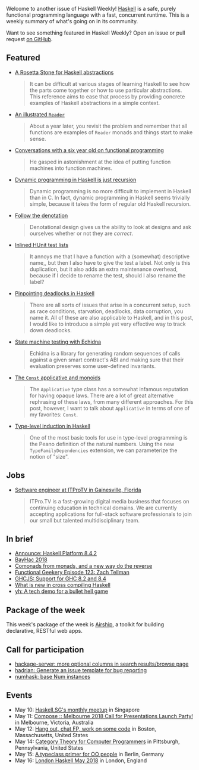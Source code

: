 Welcome to another issue of Haskell Weekly!
[Haskell](https://www.haskell.org) is a safe, purely functional programming language with a fast, concurrent runtime.
This is a weekly summary of what's going on in its community.

Want to see something featured in Haskell Weekly?
Open an issue or pull request [on GitHub](https://github.com/haskellweekly/haskellweekly.github.io).

## Featured

-   [A Rosetta Stone for Haskell abstractions](http://reduction.io/essays/rosetta-haskell.html)

    > It can be difficult at various stages of learning Haskell to see how the parts come together or how to use particular abstractions. This reference aims to ease that process by providing concrete examples of Haskell abstractions in a simple context.

-   [An illustrated `Reader`](https://colourcoding.net/2018/05/04/an-illustrated-reader/)

    > About a year later, you revisit the problem and remember that all functions are examples of `Reader` monads and things start to make sense.

-   [Conversations with a six year old on functional programming](https://byorgey.wordpress.com/2018/05/06/conversations-with-a-six-year-old-on-functional-programming/)

    > He gasped in astonishment at the idea of putting function machines into function machines.

-   [Dynamic programming in Haskell is just recursion](http://travis.athougies.net/posts/2018-05-05-dynamic-programming-is-recursion.html)

    > Dynamic programming is no more difficult to implement in Haskell than in C. In fact, dynamic programming in Haskell seems trivially simple, because it takes the form of regular old Haskell recursion.

-   [Follow the denotation](http://reasonablypolymorphic.com/blog/follow-the-denotation/)

    > Denotational design gives us the ability to look at designs and ask ourselves whether or not they are *correct*.

-   [Inlined HUnit test lists](http://blog.ploeh.dk/2018/05/07/inlined-hunit-test-lists/)

    > It annoys me that I have a function with a (somewhat) descriptive name,, but then I also have to give the test a label. Not only is this duplication, but it also adds an extra maintenance overhead, because if I decide to rename the test, should I also rename the label?

-   [Pinpointing deadlocks in Haskell](https://www.fpcomplete.com/blog/2018/05/pinpointing-deadlocks-in-haskell)

    > There are all sorts of issues that arise in a concurrent setup, such as race conditions, starvation, deadlocks, data corruption, you name it. All of these are also applicable to Haskell, and in this post, I would like to introduce a simple yet very effective way to track down deadlocks.

-   [State machine testing with Echidna](https://blog.trailofbits.com/2018/05/03/state-machine-testing-with-echidna/)

    > Echidna is a library for generating random sequences of calls against a given smart contract's ABI and making sure that their evaluation preserves some user-defined invariants.

-   [The `Const` applicative and monoids](https://blog.jle.im/entry/const-applicative-and-monoids.html)

    > The `Applicative` type class has a somewhat infamous reputation for having opaque laws. There are a lot of great alternative rephrasing of these laws, from many different approaches. For this post, however, I want to talk about `Applicative` in terms of one of my favorites: `Const`.

-   [Type-level induction in Haskell](https://doisinkidney.com/posts/2018-05-05-induction.html)

    > One of the most basic tools for use in type-level programming is the Peano definition of the natural numbers. Using the new `TypeFamilyDependencies` extension, we can parameterize the notion of "size".

## Jobs

-   [Software engineer at ITProTV in Gainesville, Florida](https://functionaljobs.com/jobs/9080-software-engineer-developer-at-itprotv)

    > ITPro.TV is a fast-growing digital media business that focuses on continuing education in technical domains. We are currently accepting applications for full-stack software professionals to join our small but talented multidisciplinary team.

## In brief

-   [Announce: Haskell Platform 8.4.2](https://mail.haskell.org/pipermail/haskell-cafe/2018-May/129035.html)
-   [BayHac 2018](https://mmhaskell.com/blog/2018/5/7/bayhac-2018)
-   [Comonads from monads, and a new way do the reverse](https://np.reddit.com/r/haskell/comments/8hgub9/comonads_from_monads_and_a_new_way_do_the_reverse/)
-   [Functional Geekery Episode 123: Zach Tellman](https://www.functionalgeekery.com/episode-123-zach-tellman/)
-   [GHCJS: Support for GHC 8.2 and 8.4](https://github.com/ghcjs/ghcjs/issues/602)
-   [What is new in cross compiling Haskell](https://medium.com/@zw3rk/what-is-new-in-cross-compiling-haskell-bac3bf428ff4)
-   [yh: A tech demo for a bullet hell game](https://github.com/soupi/yh/tree/69a92c5fbdad4a85d1a51619ed772942d7211f4a)

## Package of the week

This week's package of the week is [Airship](https://www.stackage.org/lts-11.8/package/airship-0.9.3),
a toolkit for building declarative, RESTful web apps.

## Call for participation

-   [hackage-server: more optional columns in search results/browse page](https://github.com/haskell/hackage-server/issues/749)
-   [hadrian: Generate an issue template for bug reporting](https://github.com/snowleopard/hadrian/issues/588)
-   [numhask: base Num instances](https://github.com/tonyday567/numhask/issues/49)

## Events

-   May 10: [Haskell.SG's monthly meetup](https://www.meetup.com/HASKELL-SG/events/248176876/) in Singapore
-   May 11: [Compose :: Melbourne 2018 Call for Presentations Launch Party!](https://www.meetup.com/Melbourne-Haskell-Users-Group/events/249955916/) in Melbourne, Victoria, Australia
-   May 12: [Hang out, chat FP, work on some code](https://www.meetup.com/Weekly-Functional-Programming-Meetup/events/250191968/) in Boston, Massachusetts, United States
-   May 14: [Category Theory for Computer Programmers](https://www.meetup.com/Pittsburgh-Functional-Programming-Meetup/events/250064846/) in Pittsburgh, Pennsylvania, United States
-   May 15: [A typeclass primer for OO people](https://www.meetup.com/Scala-Berlin-Brandenburg/events/250299718/) in Berlin, Germany
-   May 16: [London Haskell May 2018](https://www.meetup.com/London-Haskell/events/250127733/) in London, England

